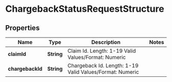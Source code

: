 

# ChargebackStatusRequestStructure

## Properties

Name | Type | Description | Notes
------------ | ------------- | ------------- | -------------
**claimId** | **String** | Claim Id.   Length: 1-19   Valid Values/Format: Numeric | 
**chargebackId** | **String** | Chargeback Id.   Length: 1-19   Valid Values/Format: Numeric | 



